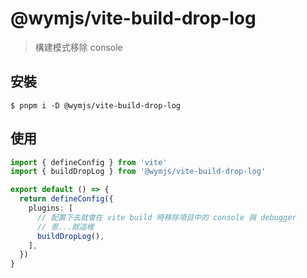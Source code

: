 @wymjs/vite-build-drop-log
===

> 構建模式移除 console

## 安裝

```shell
$ pnpm i -D @wymjs/vite-build-drop-log
```

## 使用

```typescript
import { defineConfig } from 'vite'
import { buildDropLog } from '@wymjs/vite-build-drop-log'

export default () => {
  return defineConfig({
    plugins: [
      // 配置下去就會在 vite build 時移除項目中的 console 與 debugger
      // 恩...就這樣
      buildDropLog(),
    ],
  })
}
```
